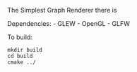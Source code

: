 The Simplest Graph Renderer there is

Dependencies:
    - GLEW
    - OpenGL
    - GLFW

To build:
    
    mkdir build
    cd build
    cmake ../
